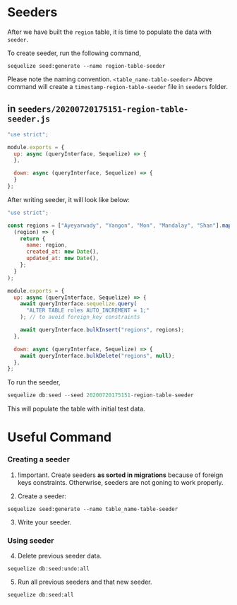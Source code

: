 # Seeders

After we have built the `region` table, it is time to populate the data with `seeder`.

To create seeder, run the following command,

```console
sequelize seed:generate --name region-table-seeder
```

Please note the naming convention. `<table_name-table-seeder>` Above command will create a `timestamp-region-table-seeder` file in `seeders` folder.

## in `seeders/20200720175151-region-table-seeder.js`

```javascript
"use strict";

module.exports = {
  up: async (queryInterface, Sequelize) => {
  },

  down: async (queryInterface, Sequelize) => {
  }
};
```

After writing seeder, it will look like below:

```javascript
"use strict";

const regions = ["Ayeyarwady", "Yangon", "Mon", "Mandalay", "Shan"].map(
  (region) => {
    return {
      name: region,
      created_at: new Date(),
      updated_at: new Date(),
    };
  }
);

module.exports = {
  up: async (queryInterface, Sequelize) => {
    await queryInterface.sequelize.query(
      "ALTER TABLE roles AUTO_INCREMENT = 1;"
    ); // to avoid foreign_key constraints

    await queryInterface.bulkInsert("regions", regions);
  },

  down: async (queryInterface, Sequelize) => {
    await queryInterface.bulkDelete("regions", null);
  },
};
```

To run the seeder,

```javascript
sequelize db:seed --seed 20200720175151-region-table-seeder
```

This will populate the table with initial test data.

# Useful Command

### Creating a seeder

1. !important. Create seeders **as sorted in migrations** because of foreign keys constraints. Otherwrise, seeders are not goning to work properly.

2. Create a seeder:

```console
sequelize seed:generate --name table_name-table-seeder
```

3. Write your seeder.

### Using seeder

4. Delete previous seeder data.

```console
sequelize db:seed:undo:all
```

5. Run all previous seeders and that new seeder.

```console
sequelize db:seed:all
```
